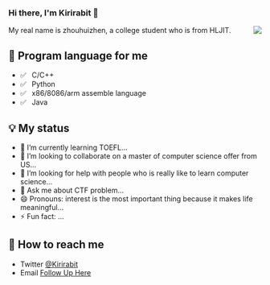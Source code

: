 ### Hi there, I'm Kirirabit 👋

<img align="right" src="https://github-readme-stats.vercel.app/api?username=zhouhuizhen&show_icons=true&icon_color=0366d6&text_color=24292e&bg_color=ffffff&hide_title=true" />

My real name is zhouhuizhen, a college student who is from HLJIT.

## 💬 Program language for me

- ✅ ⁠ ⁢⁣⁡⁠ ⁢⁣⁡C/C++
- ✅ ⁠ ⁢⁣⁡⁠ ⁢⁣⁡Python
- ✅ ⁠ ⁢⁣⁡⁠ ⁢⁣⁡x86/8086/arm assemble language
- ✅ ⁠ ⁢⁣⁡⁠ ⁢⁣⁡Java

## 💡 My status

- 🌱 I’m currently learning TOEFL...
- 👯 I’m looking to collaborate on a master of computer science offer from US...
- 🤔 I’m looking for help with people who is really like to learn computer science...
- 💬 Ask me about CTF problem...
- 😄 Pronouns: interest is the most important thing because it makes life meaningful...
- ⚡ Fun fact: ...

## 📮 How to reach me

- Twitter [@Kirirabit](https://twitter.com/Kirirabit)
- Email [Follow Up Here](mailto:595875338@qq.com)
